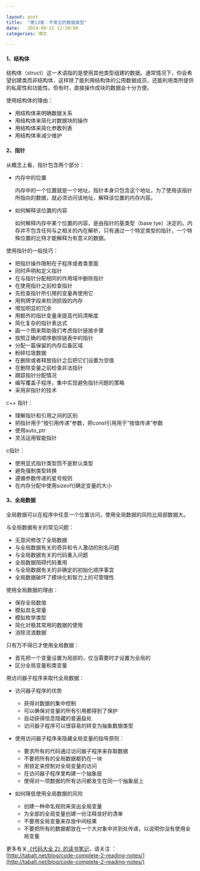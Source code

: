 ```yaml
---

layout: post
title:  "第13章：不常见的数据类型"
date:   2014-09-21 12:30:00
categories: 博文

---
```




#### 1、结构体


结构体（struct）这一术语指的是使用其他类型组建的数据。通常情况下，你会希望创建类而非结构体，这样除了能利用结构体的公用数据成员，还能利用类所提供的私密性和功能性。但有时，直接操作成块的数据会十分方便。

使用结构体的理由：

* 用结构体来明确数据关系
* 用结构体来简化对数据块的操作
* 用结构体来简化参数列表
* 用结构体来减少维护


#### 2、指针

从概念上看，指针包含两个部分：

* 内存中的位置

	内存中的一个位置就是一个地址，指针本身只包含这个地址，为了使用该指针所指向的数据，就必须访问该地址，解释该位置的内存内容。

* 如何解释该位置的内容

	如何解释内存中某个位置的内容，是由指针的基类型（base tye）决定的。内存并不包含任何与之相关的内在解析，只有通过一个特定类型的指针，一个特殊位置的比特才能解释为有意义的数据。


使用指针的一般技巧：

* 把指针操作限制在子程序或者类里面
* 同时声明和定义指针
* 在与指针分配相同的作用域中删除指针
* 在使用指针之前检查指针
* 先检查指针所引用的变量再使用它
* 用狗牌字段来检测损毁的内存
* 增加明显的冗余
* 用额外的指针变量来提高代码清晰度
* 简化复杂的指针表达式
* 画一个图来帮助我们考虑指针链接步骤
* 按照正确的顺序删除链表中的指针
* 分配一篇保留的内存后备区域
* 粉碎垃圾数据
* 在删除或者释放指针之后把它们设置为空值
* 在删除变量之前检查非法指针
* 跟踪指针分配情况
* 编写覆盖子程序，集中实现避免指针问题的策略
* 采用非指针的技术

c++ 指针：

* 理解指针和引用之间的区别
* 把指针用于“按引用传递”参数，把const引用用于“按值传递”参数
* 使用auto_ptr
* 灵活运用智能指针


c指针：

* 使用显式指针类型而不是默认类型
* 避免强制类型转换
* 遵循参数传递的星号规则
* 在内存分配中使用sizeof()确定变量的大小


#### 3、全局数据


全局数据可以在程序中任意一个位置访问，使用全局数据的风险比局部数据大。

与全局数据有关的常见问题：

* 无意间修改了全局数据
* 与全局数据有关的奇异和令人激动的别名问题
* 与全局数据有关的代码重入问题
* 全局数据阻碍代码重用
* 与全局数据有关的非确定的初始化顺序事宜
* 全局数据破坏了模块化和智力上的可管理性


使用全局数据的理由：

* 保存全局数值
* 模拟具名常量
* 模拟枚举类型
* 简化对极其常用的数据的使用
* 消除流浪数据

只有万不得已才使用全局数据：

* 首先把一个变量设置为局部的，仅当需要时才设置为全局的
* 区分全局变量和类变量


用访问器子程序来取代全局数据：

* 访问器子程序的优势

	* 获得对数据的集中控制
	* 可以确保对变量的所有引用都得到了保护
	* 自动获得信息隐藏的普遍益处
	* 访问器子程序可以很容易的转变为抽象数据类型
	
* 使用访问器子程序来隐藏全局变量的指导原则：

	* 要求所有的代码通过访问器子程序来存取数据
	* 不要把所有的全局数据都扔在一块
	* 用锁定来控制对全局变量的访问
	* 在访问器子程序里构建一个抽象层
	* 使得对一项数据的所有访问都发生在同一个抽象层上

* 如何降低使用全局数据的风险

	* 创建一种命名规则来突出全局变量
	* 为全部的全局变量创建一份注释良好的清单
	* 不要用全局变量来存放中间结果
	* 不要把所有的数据都放在一个大对象中并到处传递，以说明你没有使用全局变量



更多有关[《代码大全 2》的读书笔记](http://tabalt.net/blog/code-complete-2-reading-notes/)，请关注 ：  
[http://tabalt.net/blog/code-complete-2-reading-notes/](http://tabalt.net/blog/code-complete-2-reading-notes/)




